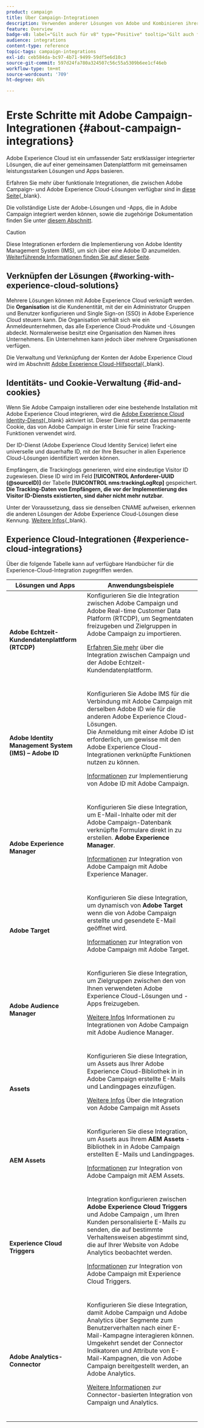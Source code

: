 ```yaml
---
product: campaign
title: Über Campaign-Integrationen
description: Verwenden anderer Lösungen von Adobe und Kombinieren ihrer verschiedenen Funktionen mit Campaign
feature: Overview
badge-v8: label="Gilt auch für v8" type="Positive" tooltip="Gilt auch für Campaign v8"
audience: integrations
content-type: reference
topic-tags: campaign-integrations
exl-id: ceb584da-bc97-4b71-9499-59df5e6d10c3
source-git-commit: 597d24fa780a324507c56c55a5309b6ee1cf46eb
workflow-type: tm+mt
source-wordcount: '709'
ht-degree: 46%

---
```


# Erste Schritte mit Adobe Campaign-Integrationen {#about-campaign-integrations}

Adobe Experience Cloud ist ein umfassender Satz erstklassiger integrierter Lösungen, die auf einer gemeinsamen Datenplattform mit gemeinsamen leistungsstarken Lösungen und Apps basieren.

Erfahren Sie mehr über funktionale Integrationen, die zwischen Adobe Campaign- und Adobe Experience Cloud-Lösungen verfügbar sind in [diese Seite](https://experienceleague.adobe.com/en/docs/core-services/interface/administration/integrations){_blank}.

Die vollständige Liste der Adobe-Lösungen und -Apps, die in Adobe Campaign integriert werden können, sowie die zugehörige Dokumentation finden Sie unter [diesem Abschnitt](#experience-cloud-integrations).

>[!CAUTION]
>
>Diese Integrationen erfordern die Implementierung von Adobe Identity Management System (IMS), um sich über eine Adobe ID anzumelden. [Weiterführende Informationen finden Sie auf dieser Seite](../../integrations/using/about-adobe-id.md).
>

## Verknüpfen der Lösungen {#working-with-experience-cloud-solutions}

Mehrere Lösungen können mit Adobe Experience Cloud verknüpft werden. Die **Organisation** ist die Kundenentität, mit der ein Administrator Gruppen und Benutzer konfigurieren und Single Sign-on (SSO) in Adobe Experience Cloud steuern kann. Die Organisation verhält sich wie ein Anmeldeunternehmen, das alle Experience Cloud-Produkte und -Lösungen abdeckt. Normalerweise besitzt eine Organisation den Namen ihres Unternehmens. Ein Unternehmen kann jedoch über mehrere Organisationen verfügen.

Die Verwaltung und Verknüpfung der Konten der Adobe Experience Cloud wird im Abschnitt [Adobe Experience Cloud-Hilfsportal](https://experienceleague.adobe.com/en/docs/core-services/interface/administration/organizations){_blank}.

## Identitäts- und Cookie-Verwaltung {#id-and-cookies}

Wenn Sie Adobe Campaign installieren oder eine bestehende Installation mit Adobe Experience Cloud integrieren, wird die [Adobe Experience Cloud Identity-Dienst](https://experienceleague.adobe.com/en/docs/id-service/using/home){_blank} aktiviert ist. Dieser Dienst ersetzt das permanente Cookie, das von Adobe Campaign in erster Linie für seine Tracking-Funktionen verwendet wird.

Der ID-Dienst (Adobe Experience Cloud Identity Service) liefert eine universelle und dauerhafte ID, mit der Ihre Besucher in allen Experience Cloud-Lösungen identifiziert werden können.

Empfängern, die Trackinglogs generieren, wird eine eindeutige Visitor ID zugewiesen. Diese ID wird im Feld **[!UICONTROL Anforderer-UUID (@sourceID)]** der Tabelle **[!UICONTROL nms:trackingLogRcp]** gespeichert. **Die Tracking-Daten von Empfängern, die vor der Implementierung des Visitor ID-Diensts existierten, sind daher nicht mehr nutzbar**.

Unter der Voraussetzung, dass sie denselben CNAME aufweisen, erkennen die anderen Lösungen der Adobe Experience Cloud-Lösungen diese Kennung. [Weitere Infos](https://experienceleague.adobe.com/en/docs/id-service/using/reference/analytics-reference/cname){_blank}.

## Experience Cloud-Integrationen {#experience-cloud-integrations}

Über die folgende Tabelle kann auf verfügbare Handbücher für die Experience-Cloud-Integration zugegriffen werden.

<table> 
 <thead> 
  <tr> 
   <th> Lösungen und Apps<br /> </th> 
   <th> Anwendungsbeispiele<br /> </th> 
  </tr> 
 </thead> 
 <tbody> 
  <tr> 
   <td> <strong>Adobe Echtzeit-Kundendatenplattform (RTCDP)</strong><br /> </td> 
   <td> Konfigurieren Sie die Integration zwischen Adobe Campaign und Adobe Real-time Customer Data Platform (RTCDP), um Segmentdaten freizugeben und Zielgruppen in Adobe Campaign zu importieren.<br /> <p><a href="../../integrations/using/get-started-sources-destinations.md">Erfahren Sie mehr</a> über die Integration zwischen Campaign und der Adobe Echtzeit-Kundendatenplattform.</p><br /> </td> 
  </tr> 
  <tr> 
   <td> <strong>Adobe Identity Management System (IMS) – Adobe ID</strong><br /> </td> 
   <td> Konfigurieren Sie Adobe IMS für die Verbindung mit Adobe Campaign mit derselben Adobe ID wie für die anderen Adobe Experience Cloud-Lösungen.<br /> Die Anmeldung mit einer Adobe ID ist erforderlich, um gewisse mit den Adobe Experience Cloud-Integrationen verknüpfte Funktionen nutzen zu können.<br /> <p><a href="../../integrations/using/about-adobe-id.md">Informationen</a> zur Implementierung von Adobe ID mit Adobe Campaign.</p><br /> </td> 
  </tr> 
  <tr> 
   <td> <strong>Adobe Experience Manager</strong><br /> </td> 
   <td> Konfigurieren Sie diese Integration, um E-Mail-Inhalte oder mit der Adobe Campaign-Datenbank verknüpfte Formulare direkt in zu erstellen. <strong>Adobe Experience Manager</strong>.<br /> <p><a href="../../integrations/using/about-adobe-experience-manager.md">Informationen</a> zur Integration von Adobe Campaign mit Adobe Experience Manager.</p><br /> </td> 
  </tr> 
  <tr> 
   <td> <strong>Adobe Target</strong><br /> </td> 
   <td> Konfigurieren Sie diese Integration, um dynamisch von <strong>Adobe Target</strong> wenn die von Adobe Campaign erstellte und gesendete E-Mail geöffnet wird.<br /> <p><a href="../../integrations/using/integrating-with-adobe-target.md">Informationen</a> zur Integration von Adobe Campaign mit Adobe Target.</p><br /> </td> 
  </tr> 
  <tr> 
   <td><strong>Adobe Audience Manager</strong><br /> </td> 
   <td> Konfigurieren Sie diese Integration, um Zielgruppen zwischen den von Ihnen verwendeten Adobe Experience Cloud-Lösungen und -Apps freizugeben.<br /> <p><a href="../../integrations/using/sharing-audiences-with-adobe-experience-cloud.md">Weitere Infos</a> Informationen zu Integrationen von Adobe Campaign mit Adobe Audience Manager.</p><br /> </td> 
  </tr> 
  <tr> 
   <td> <strong>Assets</strong><br /> </td> 
   <td> Konfigurieren Sie diese Integration, um Assets aus Ihrer Adobe Experience Cloud-Bibliothek in in Adobe Campaign erstellte E-Mails und Landingpages einzufügen.<br /> <p><a href="../../integrations/using/configuring-access-to-assets.md#integrating-with-experience-cloud-assets">Weitere Infos</a> Über die Integration von Adobe Campaign mit Assets</p><br /> </td> 
  </tr> 
  <tr> 
   <td> <strong>AEM Assets</strong><br /> </td> 
   <td> Konfigurieren Sie diese Integration, um Assets aus Ihrem <strong>AEM Assets</strong> -Bibliothek in in Adobe Campaign erstellten E-Mails und Landingpages.<br /> <p><a href="../../integrations/using/configuring-access-to-assets.md#integrating-with-aem-assets">Informationen</a> zur Integration von Adobe Campaign mit AEM Assets.</p><br /> </td> 
  </tr> 
  <tr> 
   <td> <strong>Experience Cloud Triggers</strong><br /> </td> 
   <td> Integration konfigurieren zwischen <strong>Adobe Experience Cloud Triggers</strong> und Adobe Campaign , um Ihren Kunden personalisierte E-Mails zu senden, die auf bestimmte Verhaltensweisen abgestimmt sind, die auf Ihrer Website von Adobe Analytics beobachtet werden.<br /> <p><a href="about-triggers.md">Informationen</a> zur Integration von Adobe Campaign mit Experience Cloud Triggers.</p><br /> </td> 
  </tr> 
  <tr> 
   <td> <strong>Adobe Analytics-Connector</strong><br /> </td> 
   <td> Konfigurieren Sie diese Integration, damit Adobe Campaign und Adobe Analytics über Segmente zum Benutzerverhalten nach einer E-Mail-Kampagne interagieren können. Umgekehrt sendet der Connector Indikatoren und Attribute von E-Mail-Kampagnen, die von Adobe Campaign bereitgestellt werden, an Adobe Analytics.<br /> <p><a href="../../integrations/using/gs-aa.md">Weitere Informationen</a> zur Connector-basierten Integration von Campaign und Analytics.</p><br /> </td> 
  </tr> 
 </tbody> 
</table>
